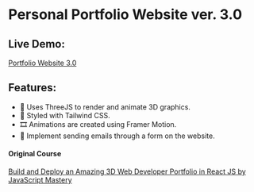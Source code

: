 # Personal Portfolio Website ver. 3.0

## Live Demo:

[Portfolio Website 3.0](https://react-portfolio-v3-ajfm88.vercel.app)

## Features:

- 🚀 Uses ThreeJS to render and animate 3D graphics.
- 🎨 Styled with Tailwind CSS.
- 🎞️ Animations are created using Framer Motion.
- 📧 Implement sending emails through a form on the website.

#### Original Course

[Build and Deploy an Amazing 3D Web Developer Portfolio in React JS by JavaScript Mastery](https://www.youtube.com/watch?v=0fYi8SGA20k)
